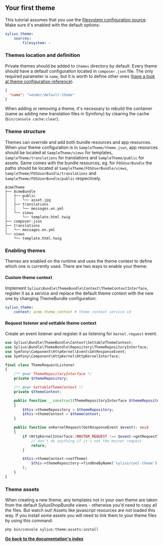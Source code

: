 ## Your first theme

This tutorial assumes that you use the [filesystem configuration source](configuration_sources.md#filesystem-configuration-source).
Make sure it's enabled with the default options:

```yaml
sylius_theme:
    sources:
        filesystem: ~
```

### Themes location and definition

Private themes should be added to `themes` directory by default. Every theme should have a default configuration
located in `composer.json` file. The only required parameter is `name`, but it is worth to define other ones
([have a look at theme configuration reference](theme_configuration_reference.md)).

```json
{
  "name": "vendor/default-theme"
}
```

When adding or removing a theme, it's necessary to rebuild the container (same as adding new translation files in Symfony) by clearing the cache (`bin/console cache:clear`).

### Theme structure

Themes can override and add both bundle resources and app resources. When your theme configuration is in `SampleTheme/theme.json`,
app resources should be located at `SampleTheme/views` for templates, `SampleTheme/translations` for translations and `SampleTheme/public` for assets.
Same comes with the bundle resources, eg. for `FOSUserBundle` the paths should be located at `SampleTheme/FOSUserBundle/views`,
`SampleTheme/FOSUserBundle/translations` and `SampleTheme/FOSUserBundle/public` respectively.

```
AcmeTheme
├── AcmeBundle
│   ├── public
│   │   └── asset.jpg
│   ├── translations
│   │   └── messages.en.yml
│   └── views
│       └── template.html.twig
├── composer.json
├── translations
│   └── messages.en.yml
└── views
    └── template.html.twig
```

### Enabling themes

Themes are enabled on the runtime and uses the theme context to define which one is currently used.
There are two ways to enable your theme:

#### Custom theme context

Implement `Sylius\Bundle\ThemeBundle\Context\ThemeContextInterface`, register it as a service and replace the default
theme context with the new one by changing ThemeBundle configuration:

```yaml
sylius_theme:
    context: acme.theme_context # theme context service id
```

#### Request listener and settable theme context

Create an event listener and register it as listening for `kernel.request` event.

```php
use Sylius\Bundle\ThemeBundle\Context\SettableThemeContext;
use Sylius\Bundle\ThemeBundle\Repository\ThemeRepositoryInterface;
use Symfony\Component\HttpKernel\Event\GetResponseEvent;
use Symfony\Component\HttpKernel\HttpKernelInterface;

final class ThemeRequestListener
{
    /** @var ThemeRepositoryInterface */
    private $themeRepository;

    /** @var SettableThemeContext */
    private $themeContext;

    public function __construct(ThemeRepositoryInterface $themeRepository, SettableThemeContext $themeContext)
    {
        $this->themeRepository = $themeRepository;
        $this->themeContext = $themeContext;
    }

    public function onKernelRequest(GetResponseEvent $event): void
    {
        if (HttpKernelInterface::MASTER_REQUEST !== $event->getRequestType()) {
            // don't do anything if it's not the master request
            return;
        }

        $this->themeContext->setTheme(
            $this->themeRepository->findOneByName('sylius/cool-theme')
        );
    }
}
```

### Theme assets

When creating a new theme, any templates not in your own theme are taken from the default SyliusShopBundle views - otherwise you'd need to copy all the files.
But watch out! Assets like javascript resources are not loaded this way. If you install some assets you will need to link them to
your theme files by using this command:

```bash
php bin/console sylius:theme:assets:install
```

**[Go back to the documentation's index](index.md)**
